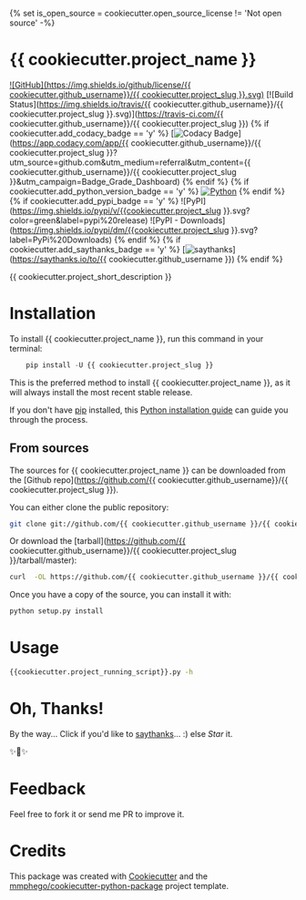 {% set is_open_source = cookiecutter.open_source_license != 'Not open source' -%}
# {{ cookiecutter.project_name }}

[![GitHub](https://img.shields.io/github/license/{{ cookiecutter.github_username}}/{{ cookiecutter.project_slug }}.svg)](LICENSE)
[![Build Status](https://img.shields.io/travis/{{ cookiecutter.github_username}}/{{ cookiecutter.project_slug }}.svg)](https://travis-ci.com/{{ cookiecutter.github_username}}/{{ cookiecutter.project_slug }})
{% if cookiecutter.add_codacy_badge == 'y' %}
[![Codacy Badge](https://api.codacy.com/project/badge/Grade/43713e0b78f547e8912ff05c9350cffb)](https://app.codacy.com/app/{{ cookiecutter.github_username}}/{{ cookiecutter.project_slug }}?utm_source=github.com&utm_medium=referral&utm_content={{ cookiecutter.github_username}}/{{ cookiecutter.project_slug }}&utm_campaign=Badge_Grade_Dashboard)
{% endif %}
{% if cookiecutter.add_python_version_badge == 'y' %}
[![Python](https://img.shields.io/badge/Python-3.6%2B-red.svg)](https://www.python.org/downloads/)
{% endif %}
{% if cookiecutter.add_pypi_badge == 'y' %}
![PyPI](https://img.shields.io/pypi/v/{{cookiecutter.project_slug }}.svg?color=green&label=pypi%20release)
![PyPI - Downloads](https://img.shields.io/pypi/dm/{{cookiecutter.project_slug }}.svg?label=PyPi%20Downloads)
{% endif %}
{% if cookiecutter.add_saythanks_badge == 'y' %}
[![saythanks](https://img.shields.io/badge/say-thanks-ff69b4.svg)](https://saythanks.io/to/{{ cookiecutter.github_username }})
{% endif %}

{{ cookiecutter.project_short_description }}

# Installation

To install {{ cookiecutter.project_name }}, run this command in your terminal:

```python
    pip install -U {{ cookiecutter.project_slug }}
```

This is the preferred method to install {{ cookiecutter.project_name }},
as it will always install the most recent stable release.

If you don't have [pip](https://pip.pypa.io) installed,
this [Python installation guide](http://docs.python-guide.org/en/latest/starting/installation/) can guide you through the process.

## From sources

The sources for {{ cookiecutter.project_name }} can be downloaded from the [Github repo](https://github.com/{{ cookiecutter.github_username}}/{{ cookiecutter.project_slug }}).

You can either clone the public repository:

```bash
git clone git://github.com/{{ cookiecutter.github_username }}/{{ cookiecutter.project_slug }}
```

Or download the [tarball](https://github.com/{{ cookiecutter.github_username}}/{{ cookiecutter.project_slug }}/tarball/master):

```bash
curl  -OL https://github.com/{{ cookiecutter.github_username }}/{{ cookiecutter.project_slug }}/tarball/master
```

Once you have a copy of the source, you can install it with:

```bash
python setup.py install
```

# Usage

```bash
{{cookiecutter.project_running_script}}.py -h
```
# Oh, Thanks!

By the way...
Click if you'd like to [saythanks](https://saythanks.io/to/>{{cookiecutter.github_username}})... :) else *Star* it.

✨🍰✨

# Feedback

Feel free to fork it or send me PR to improve it.

# Credits

This package was created with [Cookiecutter](https://github.com/audreyr/cookiecutter) and the [mmphego/cookiecutter-python-package](https://github.com/mmphego/cookiecutter-python-package) project template.
